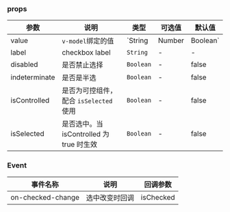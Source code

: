 <anchor label="API" />

### props

| 参数          | 说明                                     | 类型                    | 可选值 | 默认值 |
| ------------- | ---------------------------------------- | ----------------------- | ------ | ------ |
| value         | `v-model`绑定的值                        | `String|Number|Boolean` | -      | -      |
| label         | checkbox label                           | `String`                | -      | -      |
| disabled      | 是否禁止选择                             | `Boolean`               | -      | false  |
| indeterminate | 是否是半选                               | `Boolean`               | -      | false  |
| isControlled  | 是否为可控组件，配合 `isSelected` 使用   | `Boolean`               | -      | false  |
| isSelected    | 是否选中。当 isControlled 为 true 时生效 | `Boolean`               | -      | false  |

### Event

| 事件名称          | 说明           | 回调参数  |
| ----------------- | -------------- | --------- |
| on-checked-change | 选中改变时回调 | isChecked |

